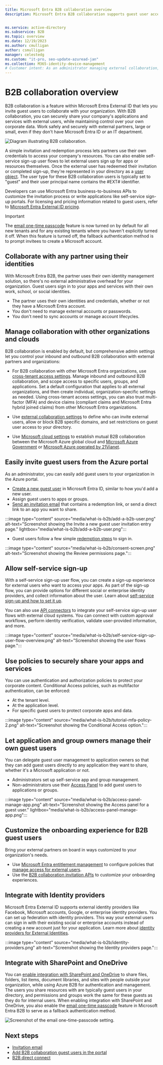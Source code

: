 ```yaml
---
title: Microsoft Entra B2B collaboration overview
description: Microsoft Entra B2B collaboration supports guest user access so you can securely share resources and collaborate with external partners.

 
ms.service: active-directory
ms.subservice: B2B
ms.topic: overview
ms.date: 12/19/2023
ms.author: cmulligan
author: csmulligan
manager: celestedg
ms.custom: "it-pro, seo-update-azuread-jan"
ms.collection: M365-identity-device-management
# Customer intent: As an administrator managing external collaboration, I want to easily invite guest users from the Azure portal, so that I can securely share my company's applications and services with external partners and maintain control over my corporate data.
---
```


# B2B collaboration overview

B2B collaboration is a feature within Microsoft Entra External ID that lets you invite guest users to collaborate with your organization. With B2B collaboration, you can securely share your company's applications and services with external users, while maintaining control over your own corporate data. Work safely and securely with external partners, large or small, even if they don't have Microsoft Entra ID or an IT department.

![Diagram illustrating B2B collaboration.](media/what-is-b2b/b2b-collaboration-overview.png)

A simple invitation and redemption process lets partners use their own credentials to access your company's resources. You can also enable self-service sign-up user flows to let external users sign up for apps or resources themselves. Once the external user has redeemed their invitation or completed sign-up, they're represented in your directory as a [user object](user-properties.md). The user type for these B2B collaboration users is typically set to "guest" and their user principal name contains the #EXT# identifier.

Developers can use Microsoft Entra business-to-business APIs to customize the invitation process or write applications like self-service sign-up portals. For licensing and pricing information related to guest users, refer to [Microsoft Entra External ID pricing](https://azure.microsoft.com/pricing/details/active-directory/external-identities/).

> [!IMPORTANT]
> The [email one-time passcode](one-time-passcode.md) feature is now turned on by default for all new tenants and for any existing tenants where you haven't explicitly turned it off. When this feature is turned off, the fallback authentication method is to prompt invitees to create a Microsoft account.

## Collaborate with any partner using their identities

With Microsoft Entra B2B, the partner uses their own identity management solution, so there's no external administrative overhead for your organization. Guest users sign in to your apps and services with their own work, school, or social identities.

- The partner uses their own identities and credentials, whether or not they have a Microsoft Entra account.
- You don't need to manage external accounts or passwords.
- You don't need to sync accounts or manage account lifecycles.

## Manage collaboration with other organizations and clouds

B2B collaboration is enabled by default, but comprehensive admin settings let you control your inbound and outbound B2B collaboration with external partners and organizations:

- For B2B collaboration with other Microsoft Entra organizations, use [cross-tenant access settings](cross-tenant-access-overview.md). Manage inbound and outbound B2B collaboration, and scope access to specific users, groups, and applications. Set a default configuration that applies to all external organizations, and then create individual, organization-specific settings as needed. Using cross-tenant access settings, you can also trust multi-factor (MFA) and device claims (compliant claims and Microsoft Entra hybrid joined claims) from other Microsoft Entra organizations.

- Use [external collaboration settings](external-collaboration-settings-configure.md) to define who can invite external users, allow or block B2B specific domains, and set restrictions on guest user access to your directory.

- Use [Microsoft cloud settings](cross-cloud-settings.md) to establish mutual B2B collaboration between the Microsoft Azure global cloud and [Microsoft Azure Government](/azure/azure-government/) or [Microsoft Azure operated by 21Vianet](/azure/china/).

## Easily invite guest users from the Azure portal

As an administrator, you can easily add guest users to your organization in the Azure portal.

- [Create a new guest user](b2b-quickstart-add-guest-users-portal.md) in Microsoft Entra ID, similar to how you'd add a new user.
- Assign guest users to apps or groups.
- [Send an invitation email](invitation-email-elements.md) that contains a redemption link, or send a direct link to an app you want to share.

:::image type="content" source="media/what-is-b2b/add-a-b2b-user.png" alt-text="Screenshot showing the Invite a new guest user invitation entry page." lightbox="media/what-is-b2b/add-a-b2b-user.png":::

- Guest users follow a few simple [redemption steps](redemption-experience.md) to sign in.

:::image type="content" source="media/what-is-b2b/consent-screen.png" alt-text="Screenshot showing the Review permissions page.":::

## Allow self-service sign-up

With a self-service sign-up user flow, you can create a sign-up experience for external users who want to access your apps. As part of the sign-up flow, you can provide options for different social or enterprise identity providers, and collect information about the user. Learn about [self-service sign-up and how to set it up](self-service-sign-up-overview.md).

You can also use [API connectors](api-connectors-overview.md) to integrate your self-service sign-up user flows with external cloud systems. You can connect with custom approval workflows, perform identity verification, validate user-provided information, and more.

:::image type="content" source="media/what-is-b2b/self-service-sign-up-user-flow-overview.png" alt-text="Screenshot showing the user flows page.":::

## Use policies to securely share your apps and services

You can use authentication and authorization policies to protect your corporate content. Conditional Access policies, such as multifactor authentication, can be enforced:

- At the tenant level.
- At the application level.
- For specific guest users to protect corporate apps and data.

:::image type="content" source="media/what-is-b2b/tutorial-mfa-policy-2.png" alt-text="Screenshot showing the Conditional Access option.":::

## Let application and group owners manage their own guest users

You can delegate guest user management to application owners so that they can add guest users directly to any application they want to share, whether it's a Microsoft application or not.

- Administrators set up self-service app and group management.
- Non-administrators use their [Access Panel](https://myapps.microsoft.com) to add guest users to applications or groups.

:::image type="content" source="media/what-is-b2b/access-panel-manage-app.png" alt-text="Screenshot showing the Access panel for a guest user."  lightbox="media/what-is-b2b/access-panel-manage-app.png":::

## Customize the onboarding experience for B2B guest users

Bring your external partners on board in ways customized to your organization's needs.

- Use [Microsoft Entra entitlement management](~/id-governance/entitlement-management-overview.md) to configure policies that [manage access for external users](~/id-governance/entitlement-management-external-users.md#how-access-works-for-external-users).
- Use the [B2B collaboration invitation APIs](/graph/api/resources/invitation) to customize your onboarding experiences.

## Integrate with Identity providers

Microsoft Entra External ID supports external identity providers like Facebook, Microsoft accounts, Google, or enterprise identity providers. You can set up federation with identity providers. This way your external users can sign in with their existing social or enterprise accounts instead of creating a new account just for your application. Learn more about [identity providers for External Identities](identity-providers.md).

:::image type="content" source="media/what-is-b2b/identity-providers.png" alt-text="Screenshot showing the Identity providers page.":::

## Integrate with SharePoint and OneDrive

You can [enable integration with SharePoint and OneDrive](/sharepoint/sharepoint-azureb2b-integration) to share files, folders, list items, document libraries, and sites with people outside your organization, while using Azure B2B for authentication and management. The users you share resources with are typically guest users in your directory, and permissions and groups work the same for these guests as they do for internal users. When enabling integration with SharePoint and OneDrive, you also enable the [email one-time passcode](one-time-passcode.md) feature in Microsoft Entra B2B to serve as a fallback authentication method.

![Screenshot of the email one-time-passcode setting.](media/what-is-b2b/enable-email-otp-options.png)

## Next steps

- [Invitation email](invitation-email-elements.md)
- [Add B2B collaboration guest users in the portal](add-users-administrator.md)
- [B2B direct connect](b2b-direct-connect-overview.md)
